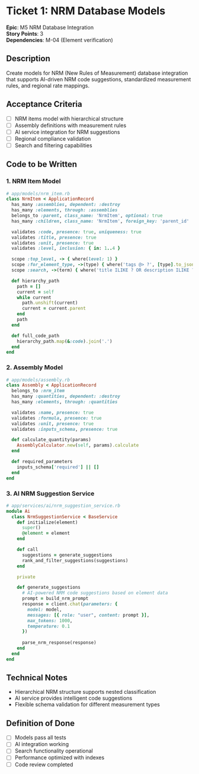 # Ticket 1: NRM Database Models

**Epic**: M5 NRM Database Integration  
**Story Points**: 3  
**Dependencies**: M-04 (Element verification)

## Description
Create models for NRM (New Rules of Measurement) database integration that supports AI-driven NRM code suggestions, standardized measurement rules, and regional rate mappings.

## Acceptance Criteria
- [ ] NRM items model with hierarchical structure
- [ ] Assembly definitions with measurement rules
- [ ] AI service integration for NRM suggestions
- [ ] Regional compliance validation
- [ ] Search and filtering capabilities

## Code to be Written

### 1. NRM Item Model
```ruby
# app/models/nrm_item.rb
class NrmItem < ApplicationRecord
  has_many :assemblies, dependent: :destroy
  has_many :elements, through: :assemblies
  belongs_to :parent, class_name: 'NrmItem', optional: true
  has_many :children, class_name: 'NrmItem', foreign_key: 'parent_id'

  validates :code, presence: true, uniqueness: true
  validates :title, presence: true
  validates :unit, presence: true
  validates :level, inclusion: { in: 1..4 }

  scope :top_level, -> { where(level: 1) }
  scope :for_element_type, ->(type) { where('tags @> ?', [type].to_json) }
  scope :search, ->(term) { where('title ILIKE ? OR description ILIKE ?', "%#{term}%", "%#{term}%") }

  def hierarchy_path
    path = []
    current = self
    while current
      path.unshift(current)
      current = current.parent
    end
    path
  end

  def full_code_path
    hierarchy_path.map(&:code).join('.')
  end
end
```

### 2. Assembly Model
```ruby
# app/models/assembly.rb
class Assembly < ApplicationRecord
  belongs_to :nrm_item
  has_many :quantities, dependent: :destroy
  has_many :elements, through: :quantities

  validates :name, presence: true
  validates :formula, presence: true
  validates :unit, presence: true
  validates :inputs_schema, presence: true

  def calculate_quantity(params)
    AssemblyCalculator.new(self, params).calculate
  end

  def required_parameters
    inputs_schema['required'] || []
  end
end
```

### 3. AI NRM Suggestion Service
```ruby
# app/services/ai/nrm_suggestion_service.rb
module Ai
  class NrmSuggestionService < BaseService
    def initialize(element)
      super()
      @element = element
    end

    def call
      suggestions = generate_suggestions
      rank_and_filter_suggestions(suggestions)
    end

    private

    def generate_suggestions
      # AI-powered NRM code suggestions based on element data
      prompt = build_nrm_prompt
      response = client.chat(parameters: {
        model: model,
        messages: [{ role: "user", content: prompt }],
        max_tokens: 1000,
        temperature: 0.1
      })
      
      parse_nrm_response(response)
    end
  end
end
```

## Technical Notes
- Hierarchical NRM structure supports nested classification
- AI service provides intelligent code suggestions
- Flexible schema validation for different measurement types

## Definition of Done
- [ ] Models pass all tests
- [ ] AI integration working
- [ ] Search functionality operational
- [ ] Performance optimized with indexes
- [ ] Code review completed